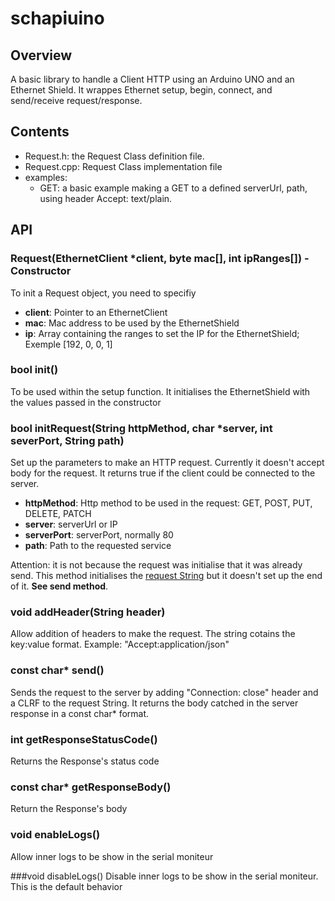 # schapiuino

## Overview

A basic library to handle a Client HTTP using an Arduino UNO and an Ethernet Shield.
It wrappes Ethernet setup, begin, connect, and send/receive request/response.

## Contents

- Request.h: the Request Class definition file.
- Request.cpp: Request Class implementation file
- examples: 
	- GET: a basic example making a GET to a defined serverUrl, path, using header Accept: text/plain.

## API

### Request(EthernetClient *client, byte mac[], int ipRanges[]) - Constructor
To init a Request object, you need to specifiy
* **client**: Pointer to an EthernetClient
* **mac**: Mac address to be used by the EthernetShield
* **ip**: Array containing the ranges to set the IP for the EthernetShield; Exemple [192, 0, 0, 1]

### bool  init()
To be used within the setup function. It initialises the EthernetShield with the values passed in the constructor

### bool    initRequest(String httpMethod, char *server, int severPort, String path)
Set up the parameters to make an HTTP request. Currently it doesn't accept body for the request. It returns true if the client could be connected to the server. 

* **httpMethod**: Http method to be used in the request: GET, POST, PUT, DELETE, PATCH
* **server**: serverUrl or IP
* **serverPort**: serverPort, normally 80
* **path**: Path to the requested service

Attention: it is not because the request was initialise that it was already send. This method initialises the [request String](http://www.w3.org/Protocols/rfc2616/rfc2616-sec5.html) but it doesn't set up the end of it. **See send method**.

### void    addHeader(String header)
Allow addition of headers to make the request. The string cotains the key:value format. Example: "Accept:application/json"

### const char* send()
Sends the request to the server by adding "Connection: close" header and a CLRF to the request String. It returns the body catched in the server response in a const char* format.

### int     getResponseStatusCode()
Returns the Response's status code

### const char* getResponseBody()
Return the Response's body

### void    enableLogs()
Allow inner logs to be show in the serial moniteur

###void    disableLogs()
Disable inner logs to be show in the serial moniteur. This is the default behavior
